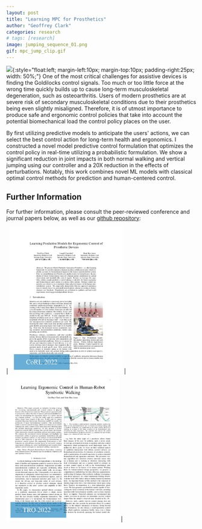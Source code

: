 ```yaml
---
layout: post
title: "Learning MPC for Prosthetics"
author: "Geoffrey Clark"
categories: research
# tags: [research]
image: jumping_sequence_01.png
gif: mpc_jump_clip.gif
---
```


![](assets/img/mpc_jump_clip.gif){:style="float:left; margin-left:10px; margin-top:10px; padding-right:25px; width: 50%;"} 
One of the most critical challenges for assistive devices is finding the Goldilocks control signals. Too much or too little force at the wrong time quickly builds up to cause long-term musculoskeletal degeneration, such as osteoarthritis. Users of modern prosthetics are at severe risk of secondary musculoskeletal conditions due to their prosthetics being even slightly misaligned. Therefore, it is of utmost importance to produce safe and ergonomic control policies that take into account the potential biomechanical load the control policy places on the user.

By first utilizing predictive models to anticipate the users' actions, we can select the best control action for long-term health and ergonomics. I constructed a novel model predictive control formulation that optimizes the control policy in real-time utilizing a probabilistic formulation. We show a significant reduction in joint impacts in both normal walking and vertical jumping using our controller and a 20X reduction in the effects of perturbations.
Notably, this work combines novel ML models with classical optimal control methods for prediction and human-centered control.

## Further Information
For further information, please consult the peer-reviewed conference and journal papers below, as well as our [github repository](https://github.com/ir-lab/intprim):

| <a href="https://arxiv.org/pdf/2011.07005.pdf"><img src="/assets/img/CoRL2020.png" alt="drawing" width="300"/></a> | <a href="https://ieeexplore.ieee.org/stamp/stamp.jsp?tp=&arnumber=9911994"><img src="/assets/img/TRO2022.png" alt="drawing" width="300"/></a> |



<!-- explain pic and add video gif of jumping -->
<!-- add journal paper hyperlink-->
<!-- link to corl2022 video with pic of video and play button-->
